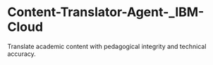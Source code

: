 # Content-Translator-Agent-_IBM-Cloud
Translate academic content with pedagogical integrity and technical accuracy.
